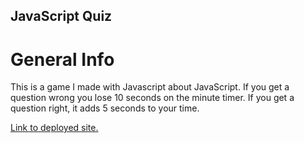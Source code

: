 ## JavaScript Quiz
# General Info
<p>This is a game I made with Javascript about JavaScript. If you get a question wrong you lose 10 seconds on the minute timer. If you get a question right, it adds 5 seconds to your time. </p>

<a href= "https://bradenwelsh.github.io/JS-QuizGame/" alt= "Link to deployed site"> Link to deployed site.</a>